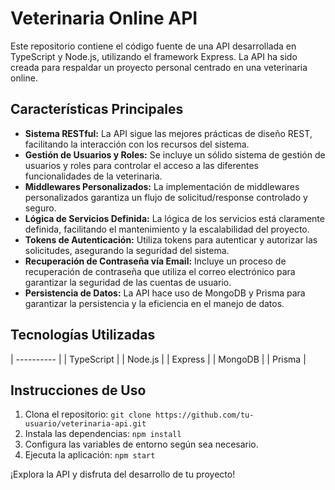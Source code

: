 # Veterinaria Online API

Este repositorio contiene el código fuente de una API desarrollada en TypeScript y Node.js, utilizando el framework Express. La API ha sido creada para respaldar un proyecto personal centrado en una veterinaria online.

## Características Principales

- **Sistema RESTful:** La API sigue las mejores prácticas de diseño REST, facilitando la interacción con los recursos del sistema.
- **Gestión de Usuarios y Roles:** Se incluye un sólido sistema de gestión de usuarios y roles para controlar el acceso a las diferentes funcionalidades de la veterinaria.
- **Middlewares Personalizados:** La implementación de middlewares personalizados garantiza un flujo de solicitud/response controlado y seguro.
- **Lógica de Servicios Definida:** La lógica de los servicios está claramente definida, facilitando el mantenimiento y la escalabilidad del proyecto.
- **Tokens de Autenticación:** Utiliza tokens para autenticar y autorizar las solicitudes, asegurando la seguridad del sistema.
- **Recuperación de Contraseña vía Email:** Incluye un proceso de recuperación de contraseña que utiliza el correo electrónico para garantizar la seguridad de las cuentas de usuario.
- **Persistencia de Datos:** La API hace uso de MongoDB y Prisma para garantizar la persistencia y la eficiencia en el manejo de datos.

## Tecnologías Utilizadas

| ---------- |
| TypeScript |
| Node.js    |
| Express    |
| MongoDB    |
| Prisma     |


## Instrucciones de Uso

1. Clona el repositorio: `git clone https://github.com/tu-usuario/veterinaria-api.git`
2. Instala las dependencias: `npm install`
3. Configura las variables de entorno según sea necesario.
4. Ejecuta la aplicación: `npm start`

¡Explora la API y disfruta del desarrollo de tu proyecto!
